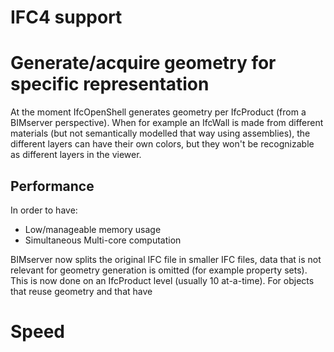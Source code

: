 # IFC4 support

# Generate/acquire geometry for specific representation

At the moment IfcOpenShell generates geometry per IfcProduct (from a BIMserver perspective). When for example an IfcWall is made from different materials (but not semantically modelled that way using assemblies), the different layers can have their own colors, but they won't be recognizable as different layers in the viewer.

## Performance

In order to have:
- Low/manageable memory usage
- Simultaneous Multi-core computation

BIMserver now splits the original IFC file in smaller IFC files, data that is not relevant for geometry generation is omitted (for example property sets). This is now done on an IfcProduct level (usually 10 at-a-time). For objects that reuse geometry and that have

# Speed